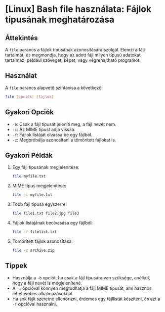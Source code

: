# [Linux] Bash file használata: Fájlok típusának meghatározása

## Áttekintés
A `file` parancs a fájlok típusának azonosítására szolgál. Elemzi a fájl tartalmát, és megmondja, hogy az adott fájl milyen típusú adatokat tartalmaz, például szöveget, képet, vagy végrehajtható programot.

## Használat
A `file` parancs alapvető szintaxisa a következő:

```bash
file [opciók] [fájlok]
```

## Gyakori Opciók
- `-b`: Csak a fájl típusát jeleníti meg, a fájl nevét nem.
- `-i`: Az MIME típust adja vissza.
- `-f`: Fájlok listáját olvassa be egy fájlból.
- `-z`: Megpróbálja azonosítani a tömörített fájlokat is.

## Gyakori Példák
1. Egy fájl típusának megjelenítése:
   ```bash
   file myfile.txt
   ```

2. MIME típus megjelenítése:
   ```bash
   file -i myfile.txt
   ```

3. Több fájl típusa egyszerre:
   ```bash
   file file1.txt file2.jpg file3
   ```

4. Fájlok listájának beolvasása egy fájlból:
   ```bash
   file -f filelist.txt
   ```

5. Tömörített fájlok azonosítása:
   ```bash
   file -z archive.zip
   ```

## Tippek
- Használja a `-b` opciót, ha csak a fájl típusára van szüksége, anélkül, hogy a fájl nevét is megjelenítené.
- A `-i` opcióval könnyen megtudhatja a fájl MIME típusát, ami hasznos lehet webes alkalmazásoknál.
- Ha sok fájlt szeretne ellenőrizni, érdemes egy fájllistát készíteni, és azt a `-f` opcióval használni.